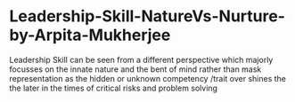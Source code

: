# Leadership-Skill-NatureVs-Nurture-by-Arpita-Mukherjee
Leadership Skill can be seen from a different perspective which majorly focusses on the innate nature and the bent of mind rather than mask representation as the hidden or unknown competency /trait over shines the the later in the times of critical risks and problem solving
